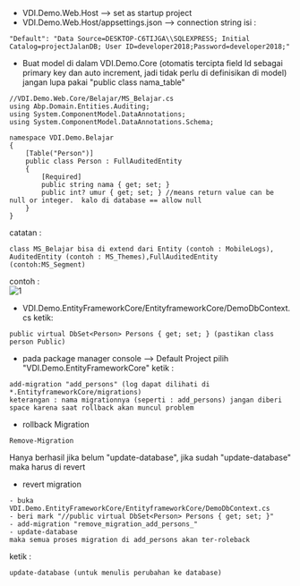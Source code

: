 - VDI.Demo.Web.Host --> set as startup project
- VDI.Demo.Web.Host/appsettings.json --> connection string isi :
```
"Default": "Data Source=DESKTOP-C6TIJGA\\SQLEXPRESS; Initial Catalog=projectJalanDB; User ID=developer2018;Password=developer2018;"
```
- Buat model di dalam VDI.Demo.Core (otomatis tercipta field Id sebagai primary key dan auto increment, jadi tidak perlu di definisikan di model) jangan lupa pakai "public class nama_table"
```
//VDI.Demo.Web.Core/Belajar/MS_Belajar.cs
using Abp.Domain.Entities.Auditing;
using System.ComponentModel.DataAnnotations;
using System.ComponentModel.DataAnnotations.Schema;

namespace VDI.Demo.Belajar
{
    [Table("Person")]
    public class Person : FullAuditedEntity
    {
        [Required]
        public string nama { get; set; }
        public int? umur { get; set; } //means return value can be null or integer.  kalo di database == allow null
    }
}
```
catatan :
```
class MS_Belajar bisa di extend dari Entity (contoh : MobileLogs), AuditedEntity (contoh : MS_Themes),FullAuditedEntity (contoh:MS_Segment) 
```
contoh :<br/>
<img src="http://oi67.tinypic.com/331prg1.jpg" alt="1"/>
- VDI.Demo.EntityFrameworkCore/EntityframeworkCore/DemoDbContext.cs ketik:
```
public virtual DbSet<Person> Persons { get; set; } (pastikan class person Public)
```
- pada package manager console --> Default Project pilih "VDI.Demo.EntityFrameworkCore" ketik :
```
add-migration "add_persons" (log dapat dilihati di *.EntityframeworkCore/migrations)
keterangan : nama migrationnya (seperti : add_persons) jangan diberi space karena saat rollback akan muncul problem
```
- rollback Migration 
````
Remove-Migration
````
Hanya berhasil jika belum "update-database", jika sudah "update-database" maka harus di revert

- revert migration
````
- buka VDI.Demo.EntityFrameworkCore/EntityframeworkCore/DemoDbContext.cs
- beri mark "//public virtual DbSet<Person> Persons { get; set; }"
- add-migration "remove_migration_add_persons_"
- update-database
maka semua proses migration di add_persons akan ter-roleback 
````
ketik : 
```
update-database (untuk menulis perubahan ke database)
```
